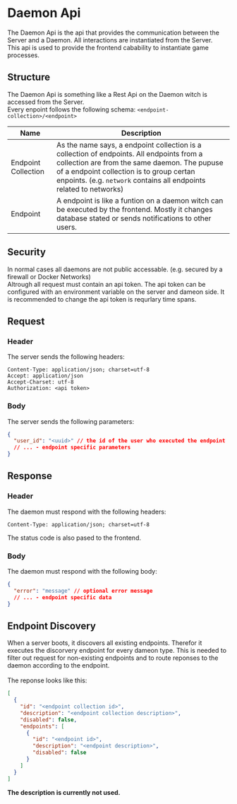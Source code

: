 # Daemon Api

The Daemon Api is the api that provides the communication between the Server and a Daemon.
All interactions are instantiated from the Server.
<br>
This api is used to provide the frontend cabability to instantiate game processes.

## Structure

The Daemon Api is something like a Rest Api on the Daemon witch is accessed from the Server.
<br>
Every enpoint follows the following schema: `<endpoint-collection>/<endpoint>`

| Name | Description |
|------|-------------|
| Endpoint Collection | As the name says, a endpoint collection is a collection of endpoints. All endpoints from a collection are from the same daemon. The pupuse of a endpoint collection is to group certan enpoints. (e.g. `network` contains all endpoints related to networks) |
| Endpoint | A endpoint is like a funtion on a daemon witch can be executed by the frontend. Mostly it changes database stated or sends notifications to other users. |

## Security

In normal cases all daemons are not public accessable. (e.g. secured by a firewall or Docker Networks)
<br>
Altrough all request must contain an api token. The api token can be configured with an environment variable on the server and dameon side.
It is recommended to change the api token is requrlary time spans.

## Request

### Header

The server sends the following headers:

```http
Content-Type: application/json; charset=utf-8
Accept: application/json
Accept-Charset: utf-8
Authorization: <api token>
```

### Body

The server sends the following parameters:

```json
{
  "user_id": "<uuid>" // the id of the user who executed the endpoint
  // ... - endpoint specific parameters
}
```

## Response

### Header

The daemon must respond with the following headers:

```http
Content-Type: application/json; charset=utf-8
```

The status code is also pased to the frontend.

### Body


The daemon must respond with the following body:

```json
{
  "error": "message" // optional error message
  // ... - endpoint specific data
}
```

## Endpoint Discovery

When a server boots, it discovers all existing endpoints. Therefor it executes the discorvery endpoint for every dameon type.
This is needed to filter out request for non-existing endpoints and to route reponses to the daemon according to the endpoint.
<br>
<br>
The reponse looks like this:

```json
[
  {
    "id": "<endpoint collection id>",
    "description": "<endpoint collection description>",
    "disabled": false,
    "endpoints": [
      {
        "id": "<endpoint id>",
        "description": "<endpoint description>",
        "disabled": false
      }
    ]
  }
]
```

__The description is currently not used.__
